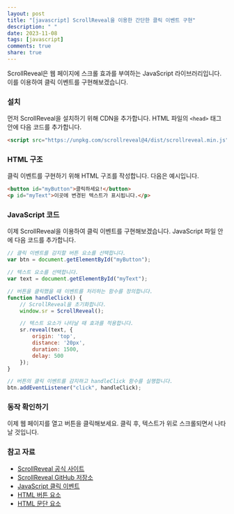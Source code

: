 ```yaml
---
layout: post
title: "[javascript] ScrollReveal을 이용한 간단한 클릭 이벤트 구현"
description: " "
date: 2023-11-08
tags: [javascript]
comments: true
share: true
---
```


ScrollReveal은 웹 페이지에 스크롤 효과를 부여하는 JavaScript 라이브러리입니다. 이를 이용하여 클릭 이벤트를 구현해보겠습니다.

### 설치

먼저 ScrollReveal을 설치하기 위해 CDN을 추가합니다. HTML 파일의 `<head>` 태그 안에 다음 코드를 추가합니다.

```html
<script src="https://unpkg.com/scrollreveal@4/dist/scrollreveal.min.js"></script>
```

### HTML 구조

클릭 이벤트를 구현하기 위해 HTML 구조를 작성합니다. 다음은 예시입니다.

```html
<button id="myButton">클릭하세요!</button>
<p id="myText">이곳에 변경된 텍스트가 표시됩니다.</p>
```

### JavaScript 코드

이제 ScrollReveal을 이용하여 클릭 이벤트를 구현해보겠습니다. JavaScript 파일 안에 다음 코드를 추가합니다.

```javascript
// 클릭 이벤트를 감지할 버튼 요소를 선택합니다.
var btn = document.getElementById("myButton");

// 텍스트 요소를 선택합니다.
var text = document.getElementById("myText");

// 버튼을 클릭했을 때 이벤트를 처리하는 함수를 정의합니다.
function handleClick() {
    // ScrollReveal을 초기화합니다.
    window.sr = ScrollReveal();

    // 텍스트 요소가 나타날 때 효과를 적용합니다.
    sr.reveal(text, {
        origin: 'top',
        distance: '20px',
        duration: 1500,
        delay: 500
    });
}

// 버튼의 클릭 이벤트를 감지하고 handleClick 함수를 실행합니다.
btn.addEventListener("click", handleClick);
```

### 동작 확인하기

이제 웹 페이지를 열고 버튼을 클릭해보세요. 클릭 후, 텍스트가 위로 스크롤되면서 나타날 것입니다.

### 참고 자료

- [ScrollReveal 공식 사이트](https://scrollrevealjs.org/)
- [ScrollReveal GitHub 저장소](https://github.com/jlmakes/scrollreveal)
- [JavaScript 클릭 이벤트](https://developer.mozilla.org/ko/docs/Web/API/Element/click_event)
- [HTML 버튼 요소](https://developer.mozilla.org/ko/docs/Web/HTML/Element/button)
- [HTML 문단 요소](https://developer.mozilla.org/ko/docs/Web/HTML/Element/p)
